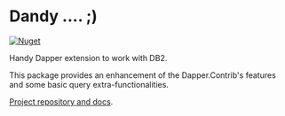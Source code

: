 Dandy  .... ;)
===========================================
[![Nuget](https://img.shields.io/nuget/v/Dandy.svg)](https://www.nuget.org/packages/Dandy/)

Handy Dapper extension to work with DB2.

This package provides an enhancement of the Dapper.Contrib's features and some basic query extra-functionalities.

[Project repository and docs](https://github.com/RetailItalia/Dandy/tree/master/Dandy).